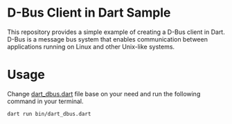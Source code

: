 # D-Bus Client in Dart Sample

This repository provides a simple example of creating a D-Bus client in Dart. D-Bus is a message bus system that enables communication between applications running on Linux and other Unix-like systems.

# Usage

Change [dart_dbus.dart](https://github.com/Snapp-Embedded/dart_dbus/blob/main/bin/dart_dbus.dart) file base on your need and run the following command in your terminal.

``` bash
dart run bin/dart_dbus.dart
``` 
